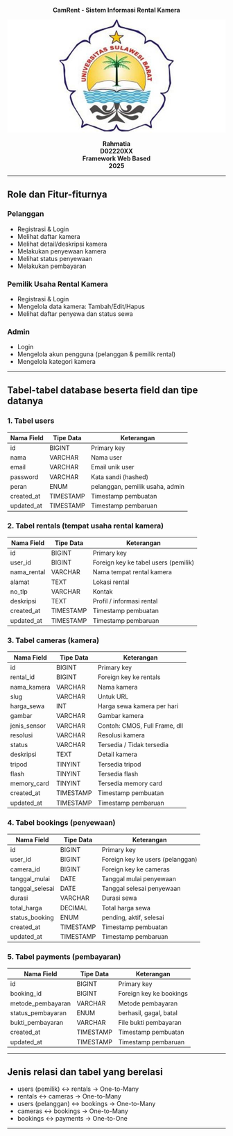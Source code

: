 <p align="center"><strong>CamRent - Sistem Informasi Rental Kamera</strong></p>

<div align="center">

![logo_unsulbar](public/logo.jpg)

<b>Rahmatia</b><br>
<b>D02220XX</b><br>
<b>Framework Web Based</b><br>
<b>2025</b>
</div>

---

## Role dan Fitur-fiturnya

### Pelanggan
- Registrasi & Login
- Melihat daftar kamera
- Melihat detail/deskripsi kamera
- Melakukan penyewaan kamera
- Melihat status penyewaan
- Melakukan pembayaran

### Pemilik Usaha Rental Kamera
- Registrasi & Login
- Mengelola data kamera: Tambah/Edit/Hapus
- Melihat daftar penyewa dan status sewa

### Admin
- Login
- Mengelola akun pengguna (pelanggan & pemilik rental)
- Mengelola kategori kamera

---

## Tabel-tabel database beserta field dan tipe datanya

### 1. Tabel users
| Nama Field      | Tipe Data | Keterangan                                     |
|-----------------|-----------|------------------------------------------------|
| id              | BIGINT    | Primary key                                    |
| nama            | VARCHAR   | Nama user                                      |
| email           | VARCHAR   | Email unik user                                |
| password        | VARCHAR   | Kata sandi (hashed)                            |
| peran           | ENUM      | pelanggan, pemilik usaha, admin                |
| created_at      | TIMESTAMP | Timestamp pembuatan                            |
| updated_at      | TIMESTAMP | Timestamp pembaruan                            |

### 2. Tabel rentals (tempat usaha rental kamera)
| Nama Field   | Tipe Data | Keterangan                              |
|--------------|-----------|-----------------------------------------|
| id           | BIGINT    | Primary key                             |
| user_id      | BIGINT    | Foreign key ke tabel users (pemilik)    |
| nama_rental  | VARCHAR   | Nama tempat rental kamera               |
| alamat       | TEXT      | Lokasi rental                           |
| no_tlp       | VARCHAR   | Kontak                                  |
| deskripsi    | TEXT      | Profil / informasi rental               |
| created_at   | TIMESTAMP | Timestamp pembuatan                     |
| updated_at   | TIMESTAMP | Timestamp pembaruan                     |

### 3. Tabel cameras (kamera)
| Nama Field       | Tipe Data | Keterangan                              |
|------------------|-----------|-----------------------------------------|
| id               | BIGINT    | Primary key                             |
| rental_id        | BIGINT    | Foreign key ke rentals                  |
| nama_kamera      | VARCHAR   | Nama kamera                             |
| slug             | VARCHAR   | Untuk URL                               |
| harga_sewa       | INT       | Harga sewa kamera per hari              |
| gambar           | VARCHAR   | Gambar kamera                           |
| jenis_sensor     | VARCHAR   | Contoh: CMOS, Full Frame, dll           |
| resolusi         | VARCHAR   | Resolusi kamera                         |
| status           | VARCHAR   | Tersedia / Tidak tersedia               |
| deskripsi        | TEXT      | Detail kamera                           |
| tripod           | TINYINT   | Tersedia tripod                         |
| flash            | TINYINT   | Tersedia flash                          |
| memory_card      | TINYINT   | Tersedia memory card                    |
| created_at       | TIMESTAMP | Timestamp pembuatan                     |
| updated_at       | TIMESTAMP | Timestamp pembaruan                     |

### 4. Tabel bookings (penyewaan)
| Nama Field       | Tipe Data | Keterangan                          |
|------------------|-----------|-------------------------------------|
| id               | BIGINT    | Primary key                         |
| user_id          | BIGINT    | Foreign key ke users (pelanggan)    |
| camera_id        | BIGINT    | Foreign key ke cameras              |
| tanggal_mulai    | DATE      | Tanggal mulai penyewaan             |
| tanggal_selesai  | DATE      | Tanggal selesai penyewaan           |
| durasi           | VARCHAR   | Durasi sewa                         |
| total_harga      | DECIMAL   | Total harga sewa                    |
| status_booking   | ENUM      | pending, aktif, selesai             |
| created_at       | TIMESTAMP | Timestamp pembuatan                 |
| updated_at       | TIMESTAMP | Timestamp pembaruan                 |

### 5. Tabel payments (pembayaran)
| Nama Field        | Tipe Data | Keterangan                          |
|-------------------|-----------|-------------------------------------|
| id                | BIGINT    | Primary key                         |
| booking_id        | BIGINT    | Foreign key ke bookings             |
| metode_pembayaran | VARCHAR   | Metode pembayaran                   |
| status_pembayaran | ENUM      | berhasil, gagal, batal              |
| bukti_pembayaran  | VARCHAR   | File bukti pembayaran               |
| created_at        | TIMESTAMP | Timestamp pembuatan                 |
| updated_at        | TIMESTAMP | Timestamp pembaruan                 |

---

## Jenis relasi dan tabel yang berelasi

- users (pemilik) ↔ rentals → One-to-Many  
- rentals ↔ cameras → One-to-Many  
- users (pelanggan) ↔ bookings → One-to-Many  
- cameras ↔ bookings → One-to-Many  
- bookings ↔ payments → One-to-One

---
